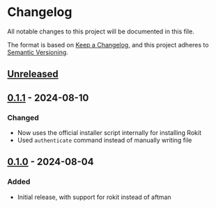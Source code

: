 # Changelog
All notable changes to this project will be documented in this file.

The format is based on [Keep a Changelog](https://keepachangelog.com/en/1.0.0/),
and this project adheres to [Semantic Versioning](https://semver.org/spec/v2.0.0.html).

## [Unreleased]

## [0.1.1] - 2024-08-10
### Changed
- Now uses the official installer script internally for installing Rokit
- Used `authenticate` command instead of manually writing file

## [0.1.0] - 2024-08-04
### Added
- Initial release, with support for rokit instead of aftman

[Unreleased]: https://github.com/CompeyDev/setup-rokit/compare/v0.1.1...HEAD
[0.1.0]: https://github.com/CompeyDev/setup-rokit/releases/tag/v0.1.0
[0.1.1]: https://github.com/CompeyDev/setup-rokit/releases/tag/v0.1.1
